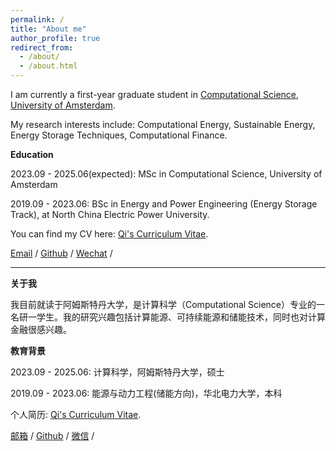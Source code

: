 ```yaml
---
permalink: /
title: "About me"
author_profile: true
redirect_from: 
  - /about/
  - /about.html
---
```

I am currently a first-year graduate student in [Computational Science](https://www.uva.nl/shared-content/programmas/en/masters/computational-science/computational-science.html), [University of Amsterdam](https://www.uva.nl/). 
<!-- I completed my undergraduate degree in Energy and Power Engineering (Energy Storage Track), at [North China Electric Power University](https://www.ncepu.edu.cn/). -->

My research interests include: Computational Energy, Sustainable Energy, Energy Storage Techniques, Computational Finance.


**Education**

2023.09 - 2025.06(expected): MSc in Computational Science, University of Amsterdam 

2019.09 - 2023.06: BSc in Energy and Power Engineering (Energy Storage Track), at North China Electric Power University.

You can find my CV here: [Qi's Curriculum Vitae](../assets/Qi_CV.pdf).

[Email](mailto:qizhangedu@gmail.com) / [Github](https://github.com/archiezq) / [Wechat](../images/wechat.jpg) /

---
**关于我**

我目前就读于阿姆斯特丹大学，是计算科学（Computational Science）专业的一名研一学生。我的研究兴趣包括计算能源、可持续能源和储能技术，同时也对计算金融很感兴趣。

**教育背景**

2023.09 - 2025.06: 计算科学，阿姆斯特丹大学，硕士 

2019.09 - 2023.06: 能源与动力工程(储能方向)，华北电力大学，本科


个人简历: [Qi's Curriculum Vitae](../assets/Qi_CV.pdf).

[邮箱](mailto:qizhangedu@gmail.com) / [Github](https://github.com/archiezq) / [微信](../images/wechat.jpg) /
